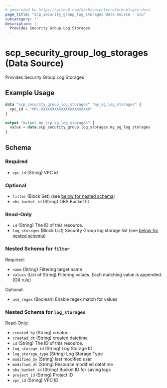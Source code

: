 ```yaml
---
# generated by https://github.com/hashicorp/terraform-plugin-docs
page_title: "scp_security_group_log_storages Data Source - scp"
subcategory: ""
description: |-
  Provides Security Group Log Storages
---
```


# scp_security_group_log_storages (Data Source)

Provides Security Group Log Storages

## Example Usage

```terraform
data "scp_security_group_log_storages" "my_sg_log_storages" {
  vpc_id = "VPC-XXXXXXXXXXXXXXXXXXXXXX"
}

output "output_my_scp_sg_log_storages" {
  value = data.scp_security_group_log_storages.my_sg_log_storages
}
```

<!-- schema generated by tfplugindocs -->
## Schema

### Required

- `vpc_id` (String) VPC id

### Optional

- `filter` (Block Set) (see [below for nested schema](#nestedblock--filter))
- `obs_bucket_id` (String) OBS Bucket ID

### Read-Only

- `id` (String) The ID of this resource.
- `log_storages` (Block List) Security Group log storage list (see [below for nested schema](#nestedblock--log_storages))

<a id="nestedblock--filter"></a>
### Nested Schema for `filter`

Required:

- `name` (String) Filtering target name
- `values` (List of String) Filtering values. Each matching value is appended. (OR rule)

Optional:

- `use_regex` (Boolean) Enable regex match for values


<a id="nestedblock--log_storages"></a>
### Nested Schema for `log_storages`

Read-Only:

- `created_by` (String) creator
- `created_dt` (String) created datetime
- `id` (String) The ID of this resource.
- `log_storage_id` (String) Log Storage ID
- `log_storage_type` (String) Log Storage Type
- `modified_by` (String) last modified user
- `modified_dt` (String) Resource modified datetime
- `obs_bucket_id` (String) Bucket ID for saving logs
- `project_id` (String) Project ID
- `vpc_id` (String) VPC ID


